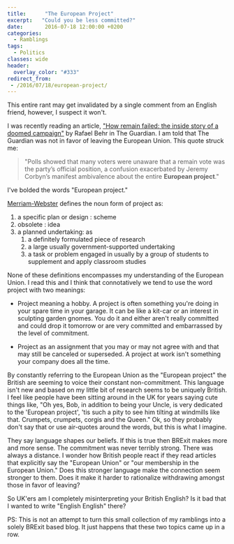 ```yaml
---
title:      "The European Project"
excerpt:   "Could you be less committed?"
date:       2016-07-18 12:00:00 +0200
categories:
  - Ramblings
tags:
  - Politics
classes: wide
header:
  overlay_color: "#333"
redirect_from:
 - /2016/07/18/european-project/
---
```


This entire rant may get invalidated by a single comment from
an English friend, however, I suspect it won't.

I was recently reading an article,
["How remain failed: the inside story of a doomed
campaign"](http://www.theguardian.com/politics/2016/jul/05/how-remain-failed-inside-story-doomed-campaign)
by Rafael Behr in The Guardian.  I am told that The Guardian was not in
favor of leaving the European Union.  This quote struck me:

> "Polls showed that many voters were unaware that a remain vote was the
party’s official position, a confusion exacerbated by Jeremy Corbyn’s
manifest ambivalence about the entire **European project**."

I've bolded the words "European project."

[Merriam-Webster](http://www.merriam-webster.com/dictionary/project)
defines the noun form of project as:

1. a specific plan or design :  scheme
2. obsolete :  idea
3. a planned undertaking: as
   1. a definitely formulated piece of research
   2. a large usually government-supported undertaking
   3. a task or problem engaged in usually by a group of students to
     supplement and apply classroom studies

None of these definitions encompasses my understanding of the European
Union.  I read this and I think that connotatively we tend to use the
word project with two meanings:

* Project meaning a hobby.  A project is often something you're doing
  in your spare time in your garage.  It can be like a kit-car or an
  interest in sculpting garden gnomes.  You do it and either aren't
  really committed and could drop it tomorrow or are very committed and
  embarrassed by the level of commitment.

* Project as an assignment that you may or may not agree with and that
  may still be canceled or superseded.  A project at work isn't something
  your company does all the time.

By constantly referring to the European Union as the "European project"
the British are seeming to voice their constant non-commitment.
This language isn't new and based on my little bit of research seems to
be uniquely British.  I feel like people have been sitting around in the
UK for years saying cute things like, "Oh yes, Bob, in addition to being
your Uncle, is very dedicated to the 'European project', 'tis such a pity
to see him tilting at windmills like that.  Crumpets, crumpets, corgis
and the Queen."  Ok, so they probably don't say that or use air-quotes
around the words, but this is what I imagine.

They say language shapes our beliefs.  If this is true then BRExit
makes more and more sense.  The commitment was never terribly strong.
There was always a distance.  I wonder how British people react if they
read articles that explicitly say the "European Union" or "our membership
in the European Union."  Does this stronger language make the connection
seem stronger to them.  Does it make it harder to rationalize withdrawing
amongst those in favor of leaving?

So UK'ers am I completely misinterpreting your British English?  Is it
bad that I wanted to write "English English" there?

PS: This is not an attempt to turn this small collection of my ramblings
into a solely BRExit based blog.  It just happens that these two topics
came up in a row.
